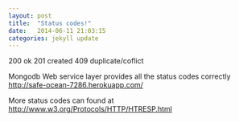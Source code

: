 ```yaml
---
layout: post
title:  "Status codes!"
date:   2014-06-11 21:03:15
categories: jekyll update
---
```

200 ok
201 created
409 duplicate/coflict


Mongodb Web service layer provides all the status codes correctly
				http://safe-ocean-7286.herokuapp.com/


More status codes can found at
http://www.w3.org/Protocols/HTTP/HTRESP.html